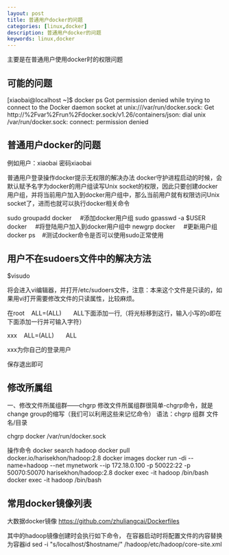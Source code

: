 ```yaml
---
layout: post
title: 普通用户docker的问题
categories: [linux,docker]
description: 普通用户docker的问题
keywords: linux,docker
---
```


主要是在普通用户使用docker时的权限问题

## 可能的问题

[xiaobai@localhost ~]$ docker ps
Got permission denied while trying to connect to the Docker daemon socket at unix:///var/run/docker.sock: Get http://%2Fvar%2Frun%2Fdocker.sock/v1.26/containers/json: dial unix /var/run/docker.sock: connect: permission denied

## 普通用户docker的问题

例如用户：xiaobai  密码xiaobai

普通用户登录操作docker提示无权限的解决办法
docker守护进程启动的时候，会默认赋予名字为docker的用户组读写Unix socket的权限，因此只要创建docker用户组，并将当前用户加入到docker用户组中，那么当前用户就有权限访问Unix socket了，进而也就可以执行docker相关命令

sudo groupadd docker     #添加docker用户组
sudo gpasswd -a $USER docker     #将登陆用户加入到docker用户组中
newgrp docker     #更新用户组
docker ps    #测试docker命令是否可以使用sudo正常使用


## 用户不在sudoers文件中的解决方法
$visudo

将会进入vi编辑器，并打开/etc/sudoers文件，注意：本来这个文件是只读的，如果用vi打开需要修改文件的只读属性，比较麻烦。

在root    ALL=(ALL)       ALL下面添加一行,（将光标移到这行，输入小写的o即在下面添加一行并可输入字符）

xxx    ALL=(ALL)       ALL

xxx为你自己的登录用户

保存退出即可

## 修改所属组

一、修改文件所属组群——chgrp
   修改文件所属组群很简单-chgrp命令，就是change group的缩写（我们可以利用这些来记忆命令）
   语法：chgrp  组群  文件名/目录 

chgrp docker /var/run/docker.sock

操作命令
docker search hadoop
docker pull docker.io/harisekhon/hadoop:2.8
docker images
docker run -di --name=hadoop --net mynetwork --ip 172.18.0.100 -p 50022:22 -p 50070:50070 harisekhon/hadoop:2.8
docker exec -it hadoop /bin/bash
docker exec -it hadoop /bin/bash

## 常用docker镜像列表

大数据docker镜像 https://github.com/zhuliangcai/Dockerfiles

其中的hadoop镜像创建时会执行如下命令， 在容器启动时将配置文件的内容替换为容器id
sed -i "s/localhost/$hostname/" /hadoop/etc/hadoop/core-site.xml 